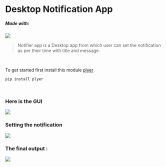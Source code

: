 # Desktop Notification App

##### Made with:
 ![](https://img.shields.io/badge/python-%2314354C.svg?style=for-the-badge&logo=python&logoColor=white)
<br>

> Notifier app is a Desktop app from which user can set the notification as per their time with title and message. 

<br>

To get started first install this module [plyer](https://plyer.readthedocs.io/en/latest/)
<br>

```
pip install plyer
```
<br>

### Here is the GUI
![](https://ik.imagekit.io/tfme5aczhhf/images-for-github/notifier-app-gui_ZD5DxRuW4.PNG?updatedAt=1626967810383)

### Setting the notification
![](https://ik.imagekit.io/tfme5aczhhf/images-for-github/notifier-notifi-set_iUD-WDl8c.PNG?updatedAt=1626967811075)
### The final output :
![](https://ik.imagekit.io/tfme5aczhhf/images-for-github/notification-popup_DYy-FLaNj.PNG?updatedAt=1626967811931)
